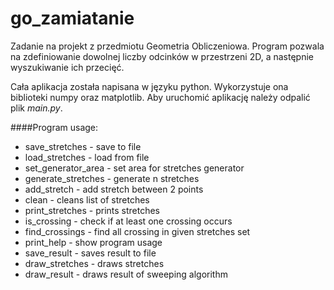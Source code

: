 go_zamiatanie
=============

Zadanie na projekt z przedmiotu Geometria Obliczeniowa. 
Program pozwala na zdefiniowanie dowolnej liczby odcinków w przestrzeni 2D, a następnie wyszukiwanie ich przecięć.

Cała aplikacja została napisana w języku python. Wykorzystuje ona biblioteki numpy oraz matplotlib.
Aby uruchomić aplikację należy odpalić plik _main.py_.

####Program usage:
- save_stretches - save to file
- load_stretches - load from file
- set_generator_area <x1> <x2> <y1> <y2> - set area for stretches generator
- generate_stretches <n> - generate n stretches
- add_stretch <x1> <y1> <x2> <y2> - add stretch between 2 points
- clean - cleans list of stretches
- print_stretches - prints stretches
- is_crossing - check if at least one crossing occurs
- find_crossings - find all crossing in given stretches set
- print_help - show program usage
- save_result - saves result to file
- draw_stretches - draws stretches
- draw_result - draws result of sweeping algorithm